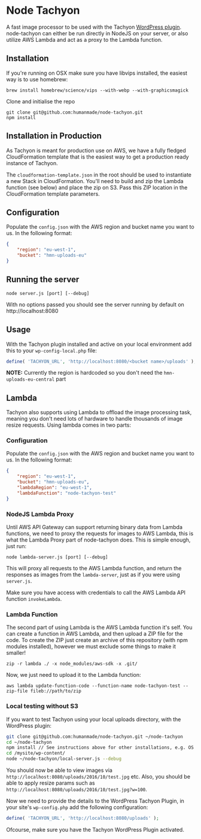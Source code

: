 Node Tachyon
============

A fast image processor to be used with the Tachyon [WordPress plugin](https://github.com/humanmade/tachyon-plugin). node-tachyon can either be run directly in NodeJS on your server, or also utilize AWS Lambda and act as a proxy to the Lambda function.


## Installation

If you're running on OSX make sure you have libvips installed, the easiest way is to use homebrew:

```
brew install homebrew/science/vips --with-webp --with-graphicsmagick
```

Clone and initialise the repo

```
git clone git@github.com:humanmade/node-tachyon.git
npm install
```

## Installation in Production

As Tachyon is meant for production use on AWS, we have a fully fledged CloudFormation template that is the easiest way to get a production ready instance of Tachyon.

The `cloudformation-template.json` in the root should be used to instantiate a new Stack in CloudFormation. You'll need to build and zip the Lambda function (see below) and place the zip on S3. Pass this ZIP location in the CloudFormation template parameters.

## Configuration

Populate the `config.json` with the AWS region and bucket name you want to us. In the following format:

```JSON
{
	"region": "eu-west-1",
	"bucket": "hmn-uploads-eu"
}
```

## Running the server

```
node server.js [port] [--debug]
```

With no options passed you should see the server running by default on http://localhost:8080

## Usage

With the Tachyon plugin installed and active on your local environment add this to your `wp-config-local.php` file:

```php
define( 'TACHYON_URL', 'http://localhost:8080/<bucket name>/uploads' );
```

**NOTE:** Currently the region is hardcoded so you don't need the `hmn-uploads-eu-central` part

## Lambda

Tachyon also supports using Lambda to offload the image processing task, meaning you don't need lots of hardware to handle thousands of image resize requests. Using lambda comes in two parts:

### Configuration

Populate the `config.json` with the AWS region and bucket name you want to us. In the following format:

```JSON
{
	"region": "eu-west-1",
	"bucket": "hmn-uploads-eu",
	"lambdaRegion": "eu-west-1",
	"lambdaFunction": "node-tachyon-test"
}
```

### NodeJS Lambda Proxy

Until AWS API Gateway can support returning binary data from Lambda functions, we need to proxy the requests for images to AWS Lambda, this is what the Lambda Proxy part of node-tachyon does. This is simple enough, just run:

```
node lambda-server.js [port] [--debug]
```

This will proxy all requests to the AWS Lambda function, and return the responses as images from the `lambda-server`, just as if you were using `server.js`.

Make sure you have access with credentials to call the AWS Lambda API function `invokeLambda`.

### Lambda Function

The second part of using Lambda is the AWS Lambda function it's self. You can create a function in AWS Lambda, and then upload a ZIP file for the code. To create the ZIP just create an archive of this repository (with npm modules installed), however we must exclude some things to make it smaller!

```
zip -r lambda ./ -x node_modules/aws-sdk -x .git/
```

Now, we just need to upload it to the Lambda function:

```
aws lambda update-function-code --function-name node-tachyon-test --zip-file fileb://path/to/zip
```

### Local testing without S3

If you want to test Tachyon using your local uploads directory, with the WordPress plugin:

```bash
git clone git@github.com:humanmade/node-tachyon.git ~/node-tachyon
cd ~/node-tachyon
npm install // See instructions above for other installations, e.g. OS X
cd /mysite/wp-content/
node ~/node-tachyon/local-server.js --debug
```

You should now be able to view images via `http://localhost:8080/uploads/2016/10/test.jpg` etc. Also, you should be able to apply resize params such as `http://localhost:8080/uploads/2016/10/test.jpg?w=100`.

Now we need to provide the details to the WordPress Tachyon Plugin, in your site's `wp-config.php` add the following configuration:

```php
define( 'TACHYON_URL', 'http://localhost:8080/uploads' );
```

Ofcourse, make sure you have the Tachyon WordPress Plugin activated.
